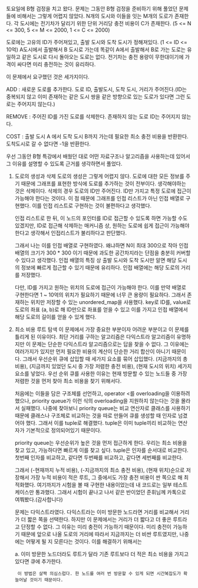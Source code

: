 토요일에 B형 검정을 치고 왔다.
문제는 그동안 B형 검정을 준비하기 위해 풀었던 문제들에 비해서는 그렇게 어렵지 않았다.
N개의 도시와 이들을 잇는 M개의 도로가 존재한다. 각 도시에는 전기차가 달리기 위한 단위 거리당 충전 비용이 C가 존재한다. (5 <= N <= 300, 5 <= M <= 2000, 1 <= C <= 2000)

도로에는 고유의 ID가 주어져있고, 출발 도시와 도착 도시가 정해져있다. (1 <= ID <= 10억)
A도시에서 출발해서 B 도시로 가는데 똑같이 A에서 출발해서 B로 가는 도로는 유일하고 같은 도시로 다시 돌아오는 도로는 없다.
전기차는 충전 용량이 무한대이기에 가격이 싸다면 미리 충전하는 것이 유리하다.


이 문제에서 요구했던 것은 세가지이다.

ADD : 새로운 도로를 추가한다. 도로 ID, 출발도시, 도착 도시, 거리가 주어진다.(ID는 중복되지 않고 이미 존재하는 같은 도시 쌍을 같은 방향으로 있는 도로가 있다면 그런 도로는 주어지지 않는다.)

REMOVE : 주어진 ID를 가진 도로를 삭제한다. 존재하지 않는 도로 ID는 주어지지 않는다.

COST : 출발 도시 A 에서 도착 도시 B까지 가는데 필요한 최소 충전 비용을 반환한다. 도착도시로 갈 수 없다면 -1을 반환한다.



우선 그동안 B형 특강에서 배웠던 대로 어떤 자료구조나 알고리즘을 사용하는데 있어서 그 이유를 설명할 수 있도록 근거를 생각하면서 풀었다.


1. 도로의 생성과 삭제
	도로의 생성은 그렇게 어렵지 않다. 도로에 대한 모든 정보를 주기 때문에 그래프를 표현한 방식에 도로를 추가하는 것이 전부이다.
	생각해야하는 것은 삭제이다. 삭제의 경우 도로의 ID만 주어진다. ID만 가지고 특정 도로에 접근이 가능해야 한다는 것이다.
	이 점 때문에 그래프를 인접 리스트가 아닌 인접 배열로 구현했다. 이를 인접 리스트로 구현하는 것이 불편하다고 생각했다.

 
 	인접 리스트로 한 뒤, 이 노드의 포인터를 ID로 접근할 수 있도록 하면 가능할 수도 있겠지만, ID로 접근해 삭제하는 매커니즘 상, 원하는 도로에 쉽게 접근이 가능해야 한다고 생각해서
	인접리스트가 불리하다고 판단했다.


 	그래서 나는 이를 인접 배열로 구현하였다. 왜냐하면 N이 최대 300으로 작아 인접 배열의 크기가 300 * 300 이기 때문에 과도한 공간차지라는 단점을 충분히 커버할 수 있다고 생각했다.
	인접 배열의 특징 상 출발 도시와 도착 도시만 알면 해당 도시의 정보에 빠르게 접근할 수 있기 때문에 유리하다. 인접 배열에는 해당 도로의 거리를 저장했다.

 
 	다만, ID를 가지고 원하는 위치의 도로에 접근이 가능해야 한다. 이를 만약 배열로 구현한다면 1 ~ 10억의 위치가 필요하기 때문에 너무 큰 용량이 필요하다.
   	그래서 존재하는 위치만 저장할 수 있는 unordered_map을 사용했다. key로 ID를, value로 도로의 좌표 (a, b)로 해 ID만으로 좌표를 얻을 수 있고
  	이를 가지고 인접 배열에서 해당 도로의 길이를 얻을 수 있게 했다.


2. 최소 비용 루트 탐색
   	이 문제에서 가장 중요한 부분이자 어려운 부분이고 이 문제를 틀리게 된 이유이다. 최단 거리를 구하는 알고리즘은 다익스트라 알고리즘이 유명하지만 이 문제는 단순한 다익스트라 알고리즘으로는
   	답을 찾을 수 없다. 그 이유에는 여러가지가 있지만 먼저 필요한 비용의 계산이 단순한 거리 합산이 아니기 때문이다. 그래서 우선순위 큐에 삽입할 때 세가지 요소를 묶어 삽입했다.
	(지금까지의 총 비용), (지금까지 있었던 도시 중 가장 저렴한 충전 비용), (현재 도시의 위치) 세가지 요소를 넣었다.
   	우선 순위 큐를 사용한 이유는 현재 방문할 수 있는 노드들 중 가장 저렴한 것을 먼저 찾아 최소 비용을 찾기 위해서다.

	처음에는 이들을 담은 구조체를 선언하고, operator <를 overloading을 이용하려 했으나, priority queue가 이런 식의 overloading을 지원하지 않는다는 것을 몰라서 실패했다.
   	나중에 찾아보니 priority queue는 비교 연산자로 클래스를 사용하기 때문에 클래스나 구조체로 비교하는 것을 따로 만들어 큐를 생성할 때 인자로 넘겼어야 했다.
	그래서 이를 tuple로 해결했다. tuple은 이미 tuple끼리 비교하는 연산자가 기본적으로 정의되어있기 때문이다.
	
 	priority queue는 우선순위가 높은 것을 먼저 접근하게 한다. 우리는 최소 비용을 찾고 있고, 가능하다면 빠르게 이를 찾고 싶다.
	tuple은 인자를 순서대로 비교한다. 첫번째 인자를 비교하고, 같다면 두번째를 비교하고, 같다면 세번째를 비교한다.


	그래서 (-현재까지 누적 비용), (-지금까지의 최소 충전 비용), (현재 위치)순으로 저장해서 가장 누적 비용이 적은 루트, 그 중에서도 가장 충전 비용이 싼 쪽으로 해 최적화했다.
	여기까지가 시험을 볼 때 구현한 내용이었는데 내 코드로는 일부 테스트 케이스만 통과했다. 그래서 시험이 끝나고 나서 같은 반이었던 준휘님께 카톡으로 여쭤봤다.(감사합니다)

 	문제는 다익스트라였다. 다익스트라는 이미 방문한 노드라면 거리를 비교해서 거리가 더 짧은 쪽을 선택한다. 하지만 이 문제에서는 거리가 더 짧다고 더 좋은 루트라고 단정할 수 없다.
	그 이유는 미리 충전이 가능하기 때문이다. 미리 충전이 가능하기 때문에 앞으로 나올 도로의 거리에 따라서 지금까지는 더 비싼 루트였지만, 나중에는 어떻게 될 지 모른다는 것이다.
	이를 해결하기 위해서는

	a. 이미 방문한 노드더라도 루트가 달라 기존 루트보다 더 적은 최소 비용을 가지고 있다면 큐에 추가한다.

		이 방법은 살짝 의심스럽다. 한 노드를 여러 번 방문할 수 있게 되면 시간복잡도가 확 늘어날 것이기 때문이다.
